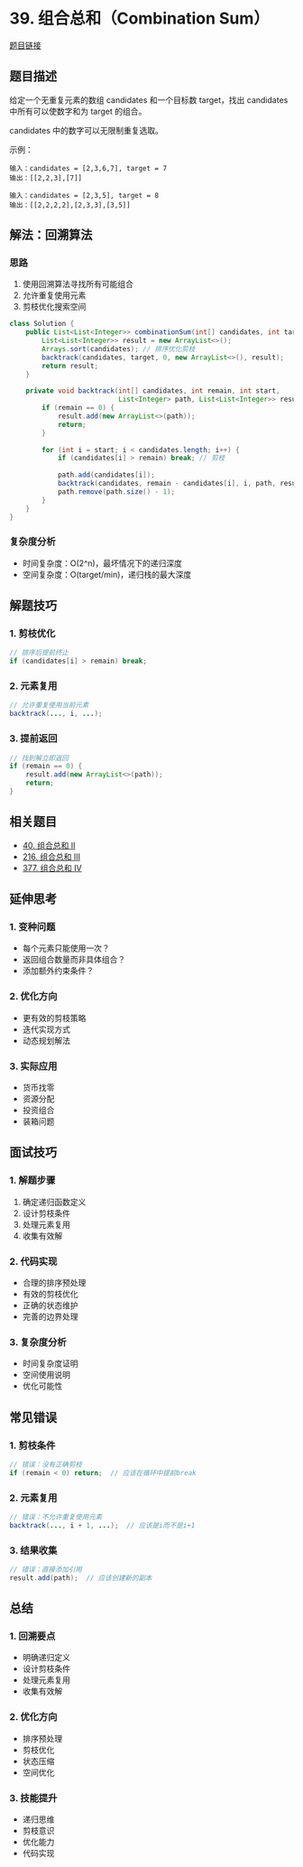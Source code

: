 # 39. 组合总和（Combination Sum）

[题目链接](https://leetcode.com/problems/combination-sum/)

## 题目描述
给定一个无重复元素的数组 candidates 和一个目标数 target，找出 candidates 中所有可以使数字和为 target 的组合。

candidates 中的数字可以无限制重复选取。

示例：
```
输入：candidates = [2,3,6,7], target = 7
输出：[[2,2,3],[7]]

输入：candidates = [2,3,5], target = 8
输出：[[2,2,2,2],[2,3,3],[3,5]]
```

## 解法：回溯算法

### 思路
1. 使用回溯算法寻找所有可能组合
2. 允许重复使用元素
3. 剪枝优化搜索空间

```java
class Solution {
    public List<List<Integer>> combinationSum(int[] candidates, int target) {
        List<List<Integer>> result = new ArrayList<>();
        Arrays.sort(candidates); // 排序优化剪枝
        backtrack(candidates, target, 0, new ArrayList<>(), result);
        return result;
    }
    
    private void backtrack(int[] candidates, int remain, int start,
                           List<Integer> path, List<List<Integer>> result) {
        if (remain == 0) {
            result.add(new ArrayList<>(path));
            return;
        }
        
        for (int i = start; i < candidates.length; i++) {
            if (candidates[i] > remain) break; // 剪枝
            
            path.add(candidates[i]);
            backtrack(candidates, remain - candidates[i], i, path, result);
            path.remove(path.size() - 1);
        }
    }
}
```

### 复杂度分析
- 时间复杂度：O(2^n)，最坏情况下的递归深度
- 空间复杂度：O(target/min)，递归栈的最大深度

## 解题技巧

### 1. 剪枝优化
```java
// 排序后提前终止
if (candidates[i] > remain) break;
```

### 2. 元素复用
```java
// 允许重复使用当前元素
backtrack(..., i, ...);
```

### 3. 提前返回
```java
// 找到解立即返回
if (remain == 0) {
    result.add(new ArrayList<>(path));
    return;
}
```

## 相关题目
- [40. 组合总和 II](https://leetcode.com/problems/combination-sum-ii/)
- [216. 组合总和 III](https://leetcode.com/problems/combination-sum-iii/)
- [377. 组合总和 IV](https://leetcode.com/problems/combination-sum-iv/)

## 延伸思考

### 1. 变种问题
- 每个元素只能使用一次？
- 返回组合数量而非具体组合？
- 添加额外约束条件？

### 2. 优化方向
- 更有效的剪枝策略
- 迭代实现方式
- 动态规划解法

### 3. 实际应用
- 货币找零
- 资源分配
- 投资组合
- 装箱问题

## 面试技巧

### 1. 解题步骤
1. 确定递归函数定义
2. 设计剪枝条件
3. 处理元素复用
4. 收集有效解

### 2. 代码实现
- 合理的排序预处理
- 有效的剪枝优化
- 正确的状态维护
- 完善的边界处理

### 3. 复杂度分析
- 时间复杂度证明
- 空间使用说明
- 优化可能性

## 常见错误

### 1. 剪枝条件
```java
// 错误：没有正确剪枝
if (remain < 0) return;  // 应该在循环中提前break
```

### 2. 元素复用
```java
// 错误：不允许重复使用元素
backtrack(..., i + 1, ...);  // 应该是i而不是i+1
```

### 3. 结果收集
```java
// 错误：直接添加引用
result.add(path);  // 应该创建新的副本
```

## 总结

### 1. 回溯要点
- 明确递归定义
- 设计剪枝条件
- 处理元素复用
- 收集有效解

### 2. 优化方向
- 排序预处理
- 剪枝优化
- 状态压缩
- 空间优化

### 3. 技能提升
- 递归思维
- 剪枝意识
- 优化能力
- 代码实现
